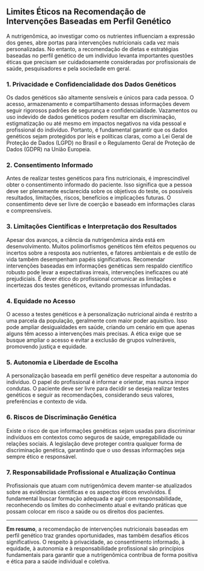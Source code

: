 
## Limites Éticos na Recomendação de Intervenções Baseadas em Perfil Genético

A nutrigenômica, ao investigar como os nutrientes influenciam a expressão dos genes, abre portas para intervenções nutricionais cada vez mais personalizadas. No entanto, a recomendação de dietas e estratégias baseadas no perfil genético de um indivíduo levanta importantes questões éticas que precisam ser cuidadosamente consideradas por profissionais de saúde, pesquisadores e pela sociedade em geral.

### 1. **Privacidade e Confidencialidade dos Dados Genéticos**

Os dados genéticos são altamente sensíveis e únicos para cada pessoa. O acesso, armazenamento e compartilhamento dessas informações devem seguir rigorosos padrões de segurança e confidencialidade. Vazamentos ou uso indevido de dados genéticos podem resultar em discriminação, estigmatização ou até mesmo em impactos negativos na vida pessoal e profissional do indivíduo. Portanto, é fundamental garantir que os dados genéticos sejam protegidos por leis e políticas claras, como a Lei Geral de Proteção de Dados (LGPD) no Brasil e o Regulamento Geral de Proteção de Dados (GDPR) na União Europeia.

### 2. **Consentimento Informado**

Antes de realizar testes genéticos para fins nutricionais, é imprescindível obter o consentimento informado do paciente. Isso significa que a pessoa deve ser plenamente esclarecida sobre os objetivos do teste, os possíveis resultados, limitações, riscos, benefícios e implicações futuras. O consentimento deve ser livre de coerção e baseado em informações claras e compreensíveis.

### 3. **Limitações Científicas e Interpretação dos Resultados**

Apesar dos avanços, a ciência da nutrigenômica ainda está em desenvolvimento. Muitos polimorfismos genéticos têm efeitos pequenos ou incertos sobre a resposta aos nutrientes, e fatores ambientais e de estilo de vida também desempenham papéis significativos. Recomendar intervenções baseadas em informações genéticas sem respaldo científico robusto pode levar a expectativas irreais, intervenções ineficazes ou até prejudiciais. É dever ético do profissional comunicar as limitações e incertezas dos testes genéticos, evitando promessas infundadas.

### 4. **Equidade no Acesso**

O acesso a testes genéticos e à personalização nutricional ainda é restrito a uma parcela da população, geralmente com maior poder aquisitivo. Isso pode ampliar desigualdades em saúde, criando um cenário em que apenas alguns têm acesso a intervenções mais precisas. A ética exige que se busque ampliar o acesso e evitar a exclusão de grupos vulneráveis, promovendo justiça e equidade.

### 5. **Autonomia e Liberdade de Escolha**

A personalização baseada em perfil genético deve respeitar a autonomia do indivíduo. O papel do profissional é informar e orientar, mas nunca impor condutas. O paciente deve ser livre para decidir se deseja realizar testes genéticos e seguir as recomendações, considerando seus valores, preferências e contexto de vida.

### 6. **Riscos de Discriminação Genética**

Existe o risco de que informações genéticas sejam usadas para discriminar indivíduos em contextos como seguros de saúde, empregabilidade ou relações sociais. A legislação deve proteger contra qualquer forma de discriminação genética, garantindo que o uso dessas informações seja sempre ético e responsável.

### 7. **Responsabilidade Profissional e Atualização Contínua**

Profissionais que atuam com nutrigenômica devem manter-se atualizados sobre as evidências científicas e os aspectos éticos envolvidos. É fundamental buscar formação adequada e agir com responsabilidade, reconhecendo os limites do conhecimento atual e evitando práticas que possam colocar em risco a saúde ou os direitos dos pacientes.

---

**Em resumo**, a recomendação de intervenções nutricionais baseadas em perfil genético traz grandes oportunidades, mas também desafios éticos significativos. O respeito à privacidade, ao consentimento informado, à equidade, à autonomia e à responsabilidade profissional são princípios fundamentais para garantir que a nutrigenômica contribua de forma positiva e ética para a saúde individual e coletiva.
```
